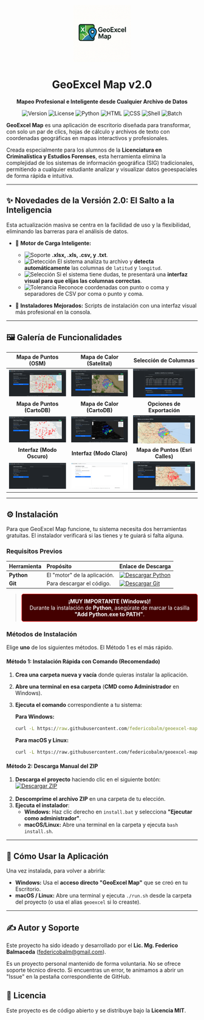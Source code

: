 <div align="center">
  <img src="https://github.com/federicobalm/geoexcel-map/blob/main/static/resources/logo/GeoExcel-Map.png?raw=true" width="150">
  <h1>GeoExcel Map v2.0</h1>
  <p><strong>Mapeo Profesional e Inteligente desde Cualquier Archivo de Datos</strong></p>
  <p>
    <img src="https://img.shields.io/badge/Versión-2.0-blue.svg" alt="Version">
    <img src="https://img.shields.io/badge/Licencia-MIT-green.svg" alt="License">
    <img src="https://img.shields.io/badge/Python-3.8+-brightgreen.svg?logo=python" alt="Python">
    <img src="https://img.shields.io/badge/HTML5-E34F26?style=flat&logo=html5&logoColor=white" alt="HTML">
    <img src="https://img.shields.io/badge/CSS3-1572B6?style=flat&logo=css3&logoColor=white" alt="CSS">
    <img src="https://img.shields.io/badge/Shell_Script-121011?style=flat&logo=gnu-bash&logoColor=white" alt="Shell">
    <img src="https://img.shields.io/badge/Batch-000000?style=flat&logo=windows-terminal&logoColor=white" alt="Batch">
  </p>
</div>

**GeoExcel Map** es una aplicación de escritorio diseñada para transformar, con solo un par de clics, hojas de cálculo y archivos de texto con coordenadas geográficas en mapas interactivos y profesionales.

Creada especialmente para los alumnos de la **Licenciatura en Criminalística y Estudios Forenses**, esta herramienta elimina la complejidad de los sistemas de información geográfica (SIG) tradicionales, permitiendo a cualquier estudiante analizar y visualizar datos geoespaciales de forma rápida e intuitiva.

---

## ✨ Novedades de la Versión 2.0: El Salto a la Inteligencia

Esta actualización masiva se centra en la facilidad de uso y la flexibilidad, eliminando las barreras para el análisis de datos.

*   🧠 **Motor de Carga Inteligente:**
    *   <img src="https://img.shields.io/badge/Soporte_Multiformato-.-blue?style=for-the-badge" alt="Soporte"> **.xlsx, .xls, .csv, y .txt**.
    *   <img src="https://img.shields.io/badge/Detección_Automática-.-green?style=for-the-badge" alt="Detección"> El sistema analiza tu archivo y **detecta automáticamente** las columnas de `latitud` y `longitud`.
    *   <img src="https://img.shields.io/badge/Selección_Guiada-.-yellow?style=for-the-badge" alt="Selección"> Si el sistema tiene dudas, te presentará una **interfaz visual para que elijas las columnas correctas**.
    *   <img src="https://img.shields.io/badge/Tolerancia_de_Formato-.-orange?style=for-the-badge" alt="Tolerancia"> Reconoce coordenadas con punto o coma y separadores de CSV por coma o punto y coma.

*   💅 **Instaladores Mejorados:** Scripts de instalación con una interfaz visual más profesional en la consola.

---

## 🖼️ Galería de Funcionalidades

| Mapa de Puntos (OSM) | Mapa de Calor (Satelital) | Selección de Columnas |
| :---: | :---: | :---: |
| ![Vista de Puntos en OpenStreetMap](https://github.com/federicobalm/geoexcel-map/blob/main/static/resources/screenshot/puntos_agrupados_-_osm.png?raw=true) | ![Vista de Heatmap en Esri World Imagery](https://github.com/federicobalm/geoexcel-map/blob/main/static/resources/screenshot/heat_-_esri_world.png?raw=true) | ![Interfaz de selección de columnas](https://github.com/federicobalm/geoexcel-map/blob/main/static/resources/screenshot/deteccion_columnas.png?raw=true) |
| **Mapa de Puntos (CartoDB)** | **Mapa de Calor (CartoDB)** | **Opciones de Exportación** |
| ![Vista de Puntos en CartoDB Positron](https://github.com/federicobalm/geoexcel-map/blob/main/static/resources/screenshot/puntos_agrupados_-_cartodb_positron.png?raw=true) | ![Vista de Heatmap en CartoDB Dark Matter](https://github.com/federicobalm/geoexcel-map/blob/main/static/resources/screenshot/heat_-_cartodb.png?raw=true) | ![Vista de un proyecto con sus opciones de exportación](https://github.com/federicobalm/geoexcel-map/blob/main/static/resources/screenshot/full_heat_and_export_options.png?raw=true) |
| **Interfaz (Modo Oscuro)** | **Interfaz (Modo Claro)** | **Mapa de Puntos (Esri Calles)** |
| ![Interfaz principal en modo oscuro](https://github.com/federicobalm/geoexcel-map/blob/main/static/resources/screenshot/home_dark_mode.png?raw=true) | ![Interfaz principal en modo claro](https://github.com/federicobalm/geoexcel-map/blob/main/static/resources/screenshot/home_withe_mode.png?raw=true) | ![Vista de Puntos en Esri WorldStreetMap](https://github.com/federicobalm/geoexcel-map/blob/main/static/resources/screenshot/puntos_agrupados_-_esri.png?raw=true) |

---

## ⚙️ Instalación

Para que GeoExcel Map funcione, tu sistema necesita dos herramientas gratuitas. El instalador verificará si las tienes y te guiará si falta alguna.

### Requisitos Previos

| Herramienta | Propósito | Enlace de Descarga |
| :--- | :--- | :--- |
| **Python** | El "motor" de la aplicación. | [![Descargar Python](https://img.shields.io/badge/Descargar-Python-blue?style=for-the-badge&logo=python)](https://www.python.org/downloads/) |
| **Git** | Para descargar el código. | [![Descargar Git](https://img.shields.io/badge/Descargar-Git-orange?style=for-the-badge&logo=git)](https://git-scm.com/downloads/) |

> <div align="center" style="background-color: #440000; color: white; border: 1px solid red; padding: 10px; border-radius: 5px;">
>   <strong>¡MUY IMPORTANTE (Windows)!</strong><br>
>   Durante la instalación de <strong>Python</strong>, asegúrate de marcar la casilla <strong>"Add Python.exe to PATH"</strong>.
> </div>

### Métodos de Instalación

Elige **uno** de los siguientes métodos. El Método 1 es el más rápido.

#### Método 1: Instalación Rápida con Comando (Recomendado)

1.  **Crea una carpeta nueva y vacía** donde quieras instalar la aplicación.
2.  **Abre una terminal en esa carpeta** (**CMD como Administrador** en Windows).
3.  **Ejecuta el comando** correspondiente a tu sistema:

    **Para Windows:**
    ```cmd
    curl -L https://raw.githubusercontent.com/federicobalm/geoexcel-map/main/install.bat -o install.bat && call install.bat
    ```

    **Para macOS y Linux:**
    ```bash
    curl -L https://raw.githubusercontent.com/federicobalm/geoexcel-map/main/install.sh -o install.sh && bash install.sh
    ```

#### Método 2: Descarga Manual del ZIP

1.  **Descarga el proyecto** haciendo clic en el siguiente botón:
    <br>
    <a href="https://github.com/federicobalm/geoexcel-map/archive/refs/heads/main.zip" target="_blank">
      <img src="https://img.shields.io/badge/Descargar_Proyecto-ZIP-brightgreen?style=for-the-badge&logo=github" alt="Descargar ZIP">
    </a>
    <br><br>
2.  **Descomprime el archivo ZIP** en una carpeta de tu elección.
3.  **Ejecuta el instalador**:
    *   **Windows:** Haz clic derecho en `install.bat` y selecciona **"Ejecutar como administrador"**.
    *   **macOS/Linux:** Abre una terminal en la carpeta y ejecuta `bash install.sh`.

---

## 🚀 Cómo Usar la Aplicación

Una vez instalada, para volver a abrirla:

*   **Windows:** Usa el **acceso directo "GeoExcel Map"** que se creó en tu Escritorio.
*   **macOS / Linux:** Abre una terminal y ejecuta `./run.sh` desde la carpeta del proyecto (o usa el alias `geoexcel` si lo creaste).

---

## ✍️ Autor y Soporte

Este proyecto ha sido ideado y desarrollado por el **Lic. Mg. Federico Balmaceda** ([federicobalm@gmail.com](mailto:federicobalm@gmail.com)).

Es un proyecto personal mantenido de forma voluntaria. No se ofrece soporte técnico directo. Si encuentras un error, te animamos a abrir un "Issue" en la pestaña correspondiente de GitHub.

## 📜 Licencia

Este proyecto es de código abierto y se distribuye bajo la **Licencia MIT**.